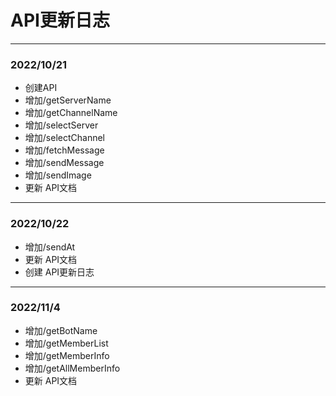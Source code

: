 # API更新日志  
  
---  
  
### 2022/10/21  
+ 创建API
+ 增加/getServerName
+ 增加/getChannelName
+ 增加/selectServer
+ 增加/selectChannel
+ 增加/fetchMessage
+ 增加/sendMessage
+ 增加/sendImage
+ 更新 API文档
  
---  
  
### 2022/10/22
+ 增加/sendAt
+ 更新 API文档
+ 创建 API更新日志

---

### 2022/11/4
+ 增加/getBotName
+ 增加/getMemberList
+ 增加/getMemberInfo
+ 增加/getAllMemberInfo
+ 更新 API文档
